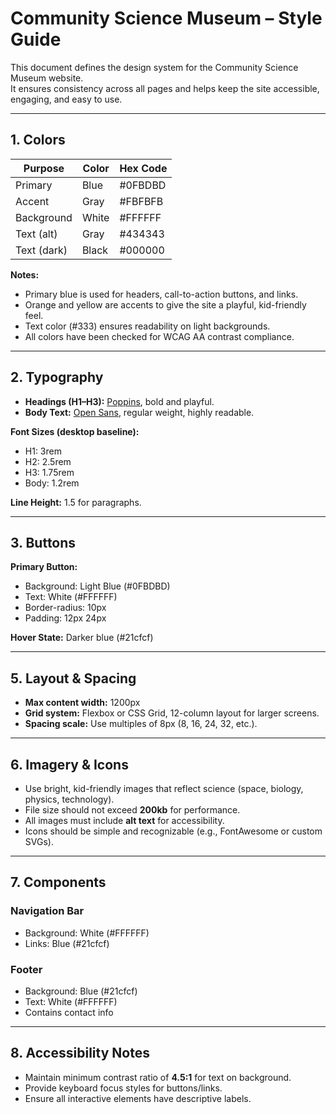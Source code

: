 # Community Science Museum – Style Guide

This document defines the design system for the Community Science Museum website.  
It ensures consistency across all pages and helps keep the site accessible, engaging, and easy to use.

---

## 1. Colors

| Purpose     | Color | Hex Code |
| ----------- | ----- | -------- |
| Primary     | Blue  | #0FBDBD  |
| Accent      | Gray  | #FBFBFB  |
| Background  | White | #FFFFFF  |
| Text (alt)  | Gray  | #434343  |
| Text (dark) | Black | #000000  |

**Notes:**

- Primary blue is used for headers, call-to-action buttons, and links.
- Orange and yellow are accents to give the site a playful, kid-friendly feel.
- Text color (#333) ensures readability on light backgrounds.
- All colors have been checked for WCAG AA contrast compliance.

---

## 2. Typography

- **Headings (H1–H3):** [Poppins](https://fonts.google.com/specimen/Poppins), bold and playful.
- **Body Text:** [Open Sans](https://fonts.google.com/specimen/Open+Sans), regular weight, highly readable.

**Font Sizes (desktop baseline):**

- H1: 3rem
- H2: 2.5rem
- H3: 1.75rem
- Body: 1.2rem

**Line Height:** 1.5 for paragraphs.

---

## 3. Buttons

**Primary Button:**

- Background: Light Blue (#0FBDBD)
- Text: White (#FFFFFF)
- Border-radius: 10px
- Padding: 12px 24px

**Hover State:** Darker blue (#21cfcf)

---

## 5. Layout & Spacing

- **Max content width:** 1200px
- **Grid system:** Flexbox or CSS Grid, 12-column layout for larger screens.
- **Spacing scale:** Use multiples of 8px (8, 16, 24, 32, etc.).

---

## 6. Imagery & Icons

- Use bright, kid-friendly images that reflect science (space, biology, physics, technology).
- File size should not exceed **200kb** for performance.
- All images must include **alt text** for accessibility.
- Icons should be simple and recognizable (e.g., FontAwesome or custom SVGs).

---

## 7. Components

### Navigation Bar

- Background: White (#FFFFFF)
- Links: Blue (#21cfcf)

### Footer

- Background: Blue (#21cfcf)
- Text: White (#FFFFFF)
- Contains contact info

---

## 8. Accessibility Notes

- Maintain minimum contrast ratio of **4.5:1** for text on background.
- Provide keyboard focus styles for buttons/links.
- Ensure all interactive elements have descriptive labels.
